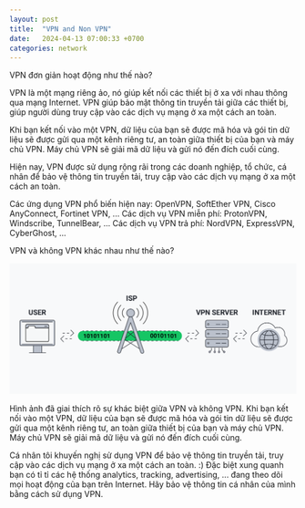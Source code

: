 ```yaml
---
layout: post
title:  "VPN and Non VPN"
date:   2024-04-13 07:00:33 +0700
categories: network
---
```


VPN đơn giản hoạt động như thế nào?

VPN là một mạng riêng ảo, nó giúp kết nối các thiết bị ở xa với nhau thông qua mạng Internet. VPN giúp bảo mật thông tin truyền tải giữa các thiết bị, giúp người dùng truy cập vào các dịch vụ mạng ở xa một cách an toàn.

Khi bạn kết nối vào một VPN, dữ liệu của bạn sẽ được mã hóa và gói tin dữ liệu sẽ được gửi qua một kênh riêng tư, an toàn giữa thiết bị của bạn và máy chủ VPN. Máy chủ VPN sẽ giải mã dữ liệu và gửi nó đến đích cuối cùng.

Hiện nay, VPN được sử dụng rộng rãi trong các doanh nghiệp, tổ chức, cá nhân để bảo vệ thông tin truyền tải, truy cập vào các dịch vụ mạng ở xa một cách an toàn.

Các ứng dụng VPN phổ biến hiện nay: OpenVPN, SoftEther VPN, Cisco AnyConnect, Fortinet VPN, ...
Các dịch vụ VPN miễn phí: ProtonVPN, Windscribe, TunnelBear, ...
Các dịch vụ VPN trả phí: NordVPN, ExpressVPN, CyberGhost, ...

VPN và không VPN khác nhau như thế nào?

![alt text](assets/img/vpn-03.webp)

Hình ảnh đã giai thích rõ sự khác biệt giữa VPN và không VPN. Khi bạn kết nối vào một VPN, dữ liệu của bạn sẽ được mã hóa và gói tin dữ liệu sẽ được gửi qua một kênh riêng tư, an toàn giữa thiết bị của bạn và máy chủ VPN. Máy chủ VPN sẽ giải mã dữ liệu và gửi nó đến đích cuối cùng.

Cá nhân tôi khuyến nghị sử dụng VPN để bảo vệ thông tin truyền tải, truy cập vào các dịch vụ mạng ở xa một cách an toàn. :) Đặc biệt xung quanh bạn có tỉ tỉ các hệ thống analytics, tracking, advertising, ... đang theo dõi mọi hoạt động của bạn trên Internet. Hãy bảo vệ thông tin cá nhân của mình bằng cách sử dụng VPN.

